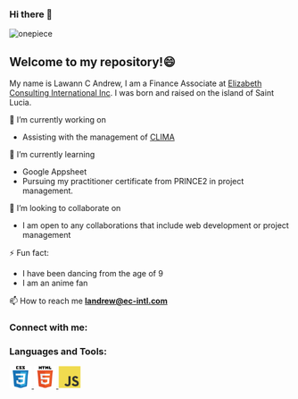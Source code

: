 ### Hi there 👋

![onepiece](https://github.com/lawann/lawann/assets/101588652/0d2e1521-70b8-4b73-a250-1ccb03f0eb74)

## Welcome to my repository!😄
<!--
**lawann/lawann** is a ✨ _special_ ✨ repository because its `README.md` (this file) appears on your GitHub profile.

Here are some ideas to get you started:

- 🔭 I’m currently working on ...
- 🌱 I’m currently learning ...
- 👯 I’m looking to collaborate on ...
- 🤔 I’m looking for help with ...
- 💬 Ask me about ...
- 📫 How to reach me: ...
- 😄 Pronouns: ...
- ⚡ Fun fact: ...
-->
My name is Lawann C Andrew, I am a Finance Associate at [Elizabeth Consulting International Inc](https://ec-intl.com/). I was born and raised on the island of Saint Lucia.

🔭 I’m currently working on
- Assisting with the management of [CLIMA](https://github.com/CliMA)

🌱 I’m currently learning
- Google Appsheet
- Pursuing my practitioner certificate from PRINCE2 in project management.

👯 I’m looking to collaborate on
- I am open to any collaborations that include web development or project management

⚡ Fun fact:
- I have been dancing from the age of 9
- I am an anime fan

📫 How to reach me **landrew@ec-intl.com**

<h3 align="left">Connect with me:</h3>
<p align="left">
</p>

<h3 align="left">Languages and Tools:</h3>
<p align="left"> <a href="https://www.w3schools.com/css/" target="_blank" rel="noreferrer"> <img src="https://raw.githubusercontent.com/devicons/devicon/master/icons/css3/css3-original-wordmark.svg" alt="css3" width="40" height="40"/> </a> <a href="https://www.w3.org/html/" target="_blank" rel="noreferrer"> <img src="https://raw.githubusercontent.com/devicons/devicon/master/icons/html5/html5-original-wordmark.svg" alt="html5" width="40" height="40"/> </a> <a href="https://developer.mozilla.org/en-US/docs/Web/JavaScript" target="_blank" rel="noreferrer"> <img src="https://raw.githubusercontent.com/devicons/devicon/master/icons/javascript/javascript-original.svg" alt="javascript" width="40" height="40"/> </a> </p>
